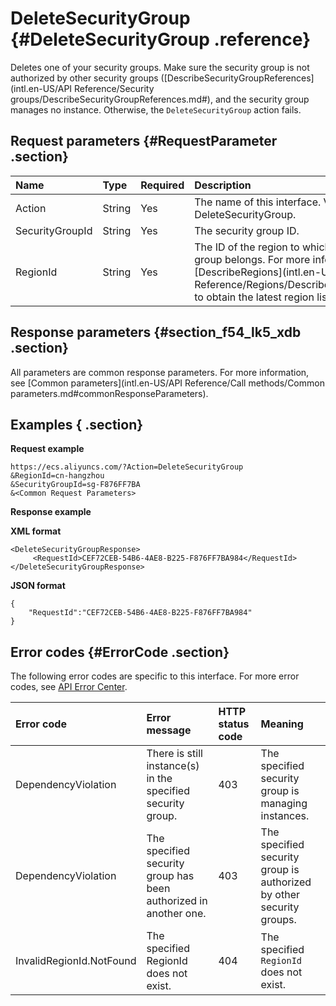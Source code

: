 # DeleteSecurityGroup {#DeleteSecurityGroup .reference}

Deletes one of your security groups. Make sure the security group is not authorized by other security groups \([DescribeSecurityGroupReferences](intl.en-US/API Reference/Security groups/DescribeSecurityGroupReferences.md#), and the security group manages no instance. Otherwise, the `DeleteSecurityGroup` action fails.

## Request parameters {#RequestParameter .section}

|Name|Type|Required|Description|
|:---|:---|:-------|:----------|
|Action|String|Yes|The name of this interface. Value: DeleteSecurityGroup.|
|SecurityGroupId|String|Yes|The security group ID.|
|RegionId|String|Yes|The ID of the region to which the security group belongs. For more information, call [DescribeRegions](intl.en-US/API Reference/Regions/DescribeRegions.md#) to obtain the latest region list.|

## Response parameters {#section_f54_lk5_xdb .section}

All parameters are common response parameters. For more information, see [Common parameters](intl.en-US/API Reference/Call methods/Common parameters.md#commonResponseParameters).

## Examples { .section}

**Request example** 

```
https://ecs.aliyuncs.com/?Action=DeleteSecurityGroup
&RegionId=cn-hangzhou
&SecurityGroupId=sg-F876FF7BA
&<Common Request Parameters>
```

**Response example** 

**XML format** 

```
<DeleteSecurityGroupResponse>
     <RequestId>CEF72CEB-54B6-4AE8-B225-F876FF7BA984</RequestId>
</DeleteSecurityGroupResponse>
```

 **JSON format** 

```
{
    "RequestId":"CEF72CEB-54B6-4AE8-B225-F876FF7BA984"
}
```

## Error codes {#ErrorCode .section}

The following error codes are specific to this interface. For more error codes, see [API Error Center](https://error-center.alibabacloud.com/status/product/Ecs).

|Error code|Error message|HTTP status code|Meaning|
|:---------|:------------|:---------------|:------|
|DependencyViolation|There is still instance\(s\) in the specified security group.|403|The specified security group is managing instances.|
|DependencyViolation|The specified security group has been authorized in another one.|403|The specified security group is authorized by other security groups.|
|InvalidRegionId.NotFound|The specified RegionId does not exist.|404|The specified `RegionId` does not exist.|

